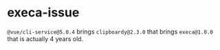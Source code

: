 # execa-issue

`@vue/cli-service@5.0.4` brings `clipboardy@2.3.0` that brings `execa@1.0.0` that is actually 4 years old.
